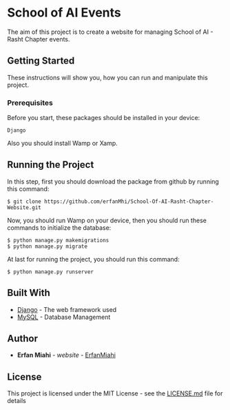 # School of AI Events

The aim of this project is to create a website for managing School of AI - Rasht Chapter events.

## Getting Started

These instructions will show you, how you can run and manipulate this project.

### Prerequisites

Before you start, these packages should be installed in your device:

```
Django
```

Also you should install Wamp or Xamp.

## Running the Project

In this step, first you should download the package from github by running this command:

```
$ git clone https://github.com/erfanMhi/School-Of-AI-Rasht-Chapter-Website.git
```

Now, you should run Wamp on your device, then you should run these commands to initialize the database:

```
$ python manage.py makemigrations
$ python manage.py migrate
```

At last for running the project, you should run this command:

```
$ python manage.py runserver
```


## Built With

* [Django](https://djangoproject.com) - The web framework used
* [MySQL](https://maven.apache.org/) - Database Management


## Author

* **Erfan Miahi** - *website* - [ErfanMiahi](http://erfanmhi.github.io)

## License

This project is licensed under the MIT License - see the [LICENSE.md](LICENSE.md) file for details

